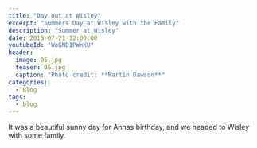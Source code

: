 ```yaml
---
title: "Day out at Wisley"
excerpt: "Summers Day at Wisley with the Family"
description: "Summer at Wisley"
date: 2015-07-21 12:00:00
youtubeId: "WoGND1PWnKU"
header:
  image: 05.jpg
  teaser: 05.jpg
  caption: "Photo credit: **Martin Dawson**"
categories:
  - Blog
tags:
  - blog
---
```

It was a beautiful sunny day for Annas birthday, and we headed to Wisley with some family.
